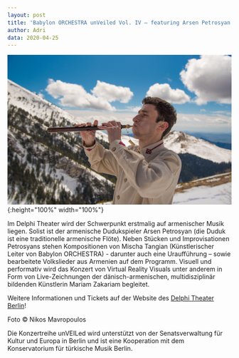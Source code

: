```yaml
---
layout: post
title: 'Babylon ORCHESTRA unVeiled Vol. IV – featuring Arsen Petrosyan am 25. April 2020 im Delphi Theater Berlin'
author: Adri
data: 2020-04-25
---
```

![](/styles/pictures/news/Arsen_Petrosyan_Nikos_Mavropoulos_low_res.jpg){:height="100%" width="100%"}

Im Delphi Theater wird der Schwerpunkt erstmalig auf armenischer Musik liegen. Solist ist der armenische Dudukspieler Arsen Petrosyan (die Duduk ist eine traditionelle armenische Flöte). Neben Stücken und Improvisationen Petrosyans stehen Kompositionen von Mischa Tangian (Künstlerischer Leiter von Babylon ORCHESTRA) - darunter auch eine Uraufführung – sowie bearbeitete Volkslieder aus Armenien auf dem Programm. Visuell und performativ wird das Konzert von Virtual Reality Visuals unter anderem in Form von Live-Zeichnungen der dänisch-armenischen, multidisziplinär bildenden Künstlerin Mariam Zakariam begleitet.

Weitere Informationen und Tickets auf der Website des [Delphi Theater Berlin](https://theater-im-delphi.de/programm/?prod=40)!

Foto © Nikos Mavropoulos

Die Konzertreihe unVEILed wird unterstützt von der Senatsverwaltung für Kultur und Europa in Berlin und ist eine Kooperation mit dem Konservatorium für türkische Musik Berlin.
